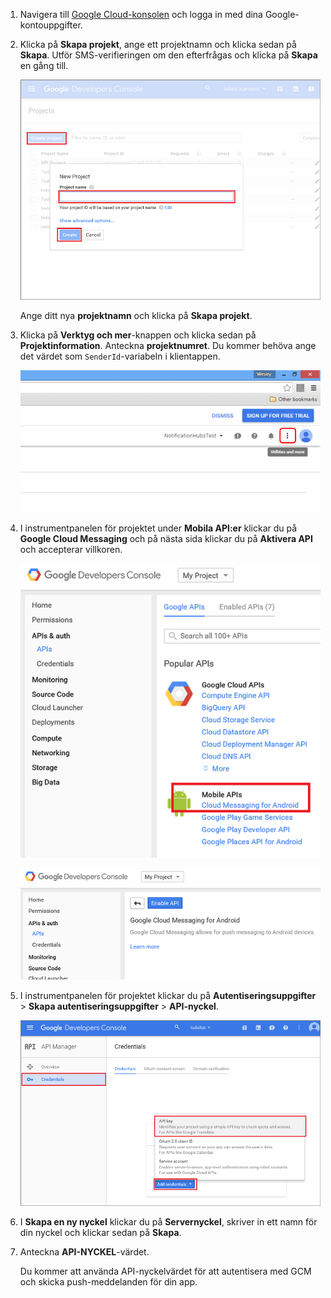 
1. Navigera till [Google Cloud-konsolen](https://console.developers.google.com/project) och logga in med dina Google-kontouppgifter. 
2. Klicka på **Skapa projekt**, ange ett projektnamn och klicka sedan på **Skapa**. Utför SMS-verifieringen om den efterfrågas och klicka på **Skapa** en gång till.
   
    ![Skapa nytt projekt](./media/mobile-services-enable-google-cloud-messaging/mobile-services-google-new-project.png)   
   
     Ange ditt nya **projektnamn** och klicka på **Skapa projekt**.
3. Klicka på **Verktyg och mer**-knappen och klicka sedan på **Projektinformation**. Anteckna **projektnumret**. Du kommer behöva ange det värdet som `SenderId`-variabeln i klientappen.
   
    ![Verktyg och mer](./media/mobile-services-enable-google-cloud-messaging/notification-hubs-utilities-and-more.png)
4. I instrumentpanelen för projektet under **Mobila API:er** klickar du på **Google Cloud Messaging** och på nästa sida klickar du på **Aktivera API** och accepterar villkoren. 
   
    ![Aktivera GCM](./media/mobile-services-enable-google-cloud-messaging/enable-GCM.png)
   
    ![Aktivera GCM](./media/mobile-services-enable-google-cloud-messaging/enable-gcm-2.png) 
5. I instrumentpanelen för projektet klickar du på **Autentiseringsuppgifter** > **Skapa autentiseringsuppgifter** > **API-nyckel**. 
   
    ![](./media/mobile-services-enable-google-cloud-messaging/mobile-services-google-create-server-key.png)
6. I **Skapa en ny nyckel** klickar du på **Servernyckel**, skriver in ett namn för din nyckel och klickar sedan på **Skapa**.
7. Anteckna **API-NYCKEL**-värdet.
   
    Du kommer att använda API-nyckelvärdet för att autentisera med GCM och skicka push-meddelanden för din app.



<!--HONumber=Jan17_HO1-->


